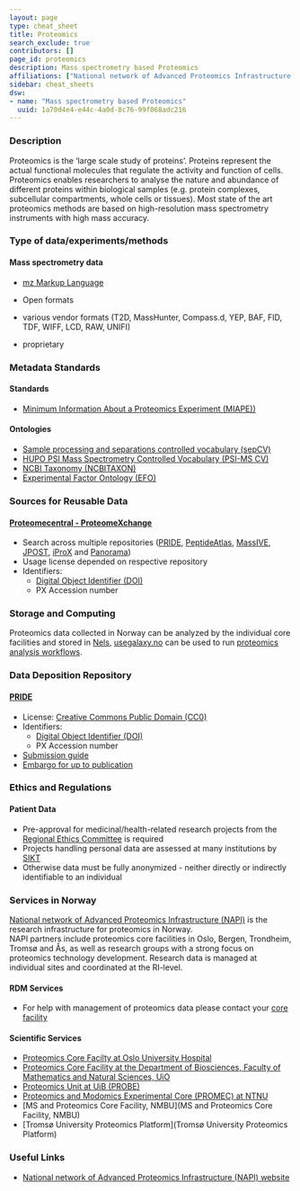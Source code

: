 ```yaml
---
layout: page
type: cheat_sheet
title: Proteomics
search_exclude: true
contributors: []
page_id: proteomics
description: Mass spectrometry based Proteomics
affiliations: ["National network of Advanced Proteomics Infrastructure (NAPI)"]
sidebar: cheat_sheets
dsw:
- name: "Mass spectrometry based Proteomics"
  uuid: 1a70d4e4-e44c-4a0d-8c76-99f068adc216
---
```


### Description
<!--Write about the domain, its purpose/use, and 2-3 lines on data management challenge when it comes to said domain research in Norway-->
Proteomics is the ‘large scale study of proteins’. Proteins represent the actual functional molecules that regulate the activity and function of cells.  Proteomics enables researchers to analyse the nature and abundance of different proteins within biological samples (e.g. protein complexes, subcellular compartments, whole cells or tissues). Most state of the art proteomics methods are based on high-resolution mass spectrometry instruments with high mass accuracy.

### Type of data/experiments/methods
#### Mass spectrometry data
- [mz Markup Language](https://doi.org/10.25504/FAIRsharing.26dmba)
- Open formats

- various vendor formats (T2D, MassHunter, Compass.d, YEP, BAF, FID, TDF, WIFF, LCD, RAW, UNIFI)
- proprietary


### Metadata Standards
#### Standards
- [Minimum Information About a Proteomics Experiment (MIAPE))](https://doi.org/10.25504/FAIRsharing.8vv5fc)

#### Ontologies
  - [Sample processing and separations controlled vocabulary (sepCV)](https://doi.org/10.25504/FAIRsharing.5744rq)
  - [HUPO PSI Mass Spectrometry Controlled Vocabulary (PSI-MS CV)](https://doi.org/10.25504/FAIRsharing.sxh2dp)
  - [NCBI Taxonomy (NCBITAXON)](https://doi.org/10.25504/FAIRsharing.fj07xj)
  - [Experimental Factor Ontology (EFO)](https://doi.org/10.25504/FAIRsharing.1gr4tz)

### Sources for Reusable Data
#### [Proteomecentral - ProteomeXchange](http://proteomecentral.proteomexchange.org/cgi/GetDataset)
- Search across multiple repositories ([PRIDE](https://doi.org/10.25504/FAIRsharing.e1byny), [PeptideAtlas](https://doi.org/10.25504/FAIRsharing.dvyrsz), [MassIVE](https://doi.org/10.25504/FAIRsharing.LYsiMd), [JPOST](https://doi.org/10.25504/FAIRsharing.p899f7), [iProX](https://doi.org/10.25504/FAIRsharing.4Sj3vE) and [Panorama](https://doi.org/10.25504/FAIRsharing.uBpQ1q))
- Usage license depended on respective repository
- Identifiers:
  - [Digital Object Identifier (DOI)](https://doi.org/10.25504/FAIRsharing.hFLKCn)
  - PX Accession number


### Storage and Computing
<!--Add information about e.g. NeLS, update this section when SEEK is deployed for NOR-OS metadata?-->
Proteomics data collected in Norway can be analyzed by the individual core facilities and stored in [Nels](https://nels.bioinfo.no/pages/user-terms.xhtml), [usegalaxy.no](https://usegalaxy.no) can be used to run [proteomics analysis workflows](https://training.galaxyproject.org/training-material/topics/proteomics/).  


### Data Deposition Repository
#### [PRIDE](https://doi.org/10.25504/FAIRsharing.e1byny)
- License: [Creative Commons Public Domain (CC0)](https://creativecommons.org/share-your-work/public-domain/cc0/)
- Identifiers:
  - [Digital Object Identifier (DOI)](https://doi.org/10.25504/FAIRsharing.hFLKCn)
  - PX Accession number
- [Submission guide](https://www.ebi.ac.uk/pride/markdownpage/submitdatapage)
- [Embargo for up to publication](https://www.ebi.ac.uk/pride/markdownpage/submitdatapage#post-submission_steps)


### Ethics and Regulations
<!--Add information about laws and policies in Norway for relevant data types-->
#### Patient Data
- Pre-approval for medicinal/health-related research projects from the [Regional Ethics Committee](https://rekportalen.no/#hjem/home) is required
- Projects handling personal data are assessed at many institutions by [SIKT](https://sikt.no/fylle-ut-meldeskjema-personopplysninger)
- Otherwise data must be fully anonymized - neither directly or indirectly identifiable to an individual

### Services in Norway
<!--Add one line description-->
[National network of Advanced Proteomics Infrastructure (NAPI)](https://www.napi.uio.no/) is the research infrastructure for proteomics in Norway.  
NAPI partners include proteomics core facilities in Oslo, Bergen, Trondheim, Tromsø and Ås, as well as research groups with a strong focus on proteomics technology development.
Research data is managed at individual sites and coordinated at the RI-level.
#### RDM Services
- For help with management of proteomics data please contact your [core facility](https://www.napi.uio.no/about/)

#### Scientific Services
- [Proteomics Core Facilty at Oslo University Hospital](https://ous-research.no/proteomics/)
- [Proteomics Core Facility at the Department of Biosciences, Faculty of Mathematics and Natural Sciences, UiO](https://www.mn.uio.no/ibv/english/research/sections/bmb/research-groups/enzymology-and-protein-structure-and-function/proteomics-thiede/)
- [Proteomics Unit at UiB (PROBE) ](https://www.uib.no/en/rg/probe)
- [Proteomics and Modomics Experimental Core (PROMEC) at NTNU](https://www.ntnu.edu/mh/promec)
- [MS and Proteomics Core Facility, NMBU](MS and Proteomics Core Facility, NMBU)
- [Tromsø University Proteomics Platform](Tromsø University Proteomics Platform)

### Useful Links
<!--Add a list of relevant external/global tools-->
- [National network of Advanced Proteomics Infrastructure (NAPI) website](https://www.napi.uio.no/)
